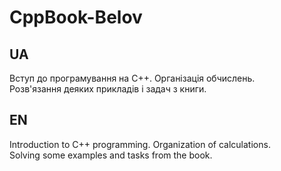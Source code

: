 # CppBook-Belov

## UA
Вступ до програмування на C++. Організація обчислень.
<br/>
Розв'язання деяких прикладів і задач з книги.

## EN
Introduction to C++ programming. Organization of calculations.
<br/>
Solving some examples and tasks from the book.